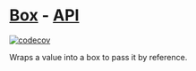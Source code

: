 # [Box](https://tscommon.github.io/monorepo/primitives/box) - [API](https://tscommon.github.io/monorepo/api/box/class/Box)

[![codecov](https://codecov.io/gh/tscommon/monorepo/graph/badge.svg?token=I222OQNV9L)](https://codecov.io/gh/tscommon/monorepo)

Wraps a value into a box to pass it by reference.

